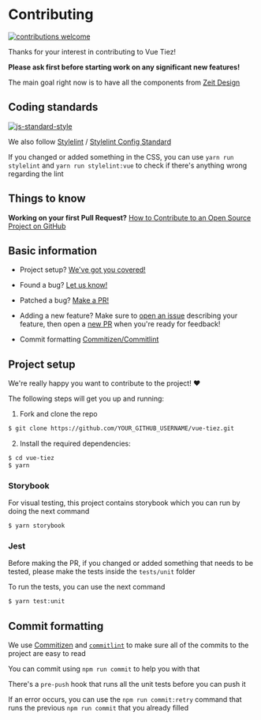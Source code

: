 # Contributing

[![contributions welcome](https://img.shields.io/badge/contributions-welcome-brightgreen.svg?style=flat)](https://github.com/guastallaigor/vue-tiez/issues)

Thanks for your interest in contributing to Vue Tiez!

**Please ask first before starting work on any significant new features!**

The main goal right now is to have all the components from [Zeit Design][zeit-design]

## Coding standards

[![js-standard-style](https://cdn.rawgit.com/feross/standard/master/badge.svg)](https://github.com/standard/standard)

We also follow [Stylelint][stylelint] / [Stylelint Config Standard][stylelint-config-standard]

If you changed or added something in the CSS, you can use `yarn run stylelint` and `yarn run stylelint:vue` to check if there's anything wrong regarding the lint

## Things to know

**Working on your first Pull Request?**
[How to Contribute to an Open Source Project on GitHub][egghead]

## Basic information

* Project setup?
  [We've got you covered!](#project-setup)
  
* Found a bug?
  [Let us know!][new-issue]

* Patched a bug?
  [Make a PR!][new-pr]

* Adding a new feature?
  Make sure to [open an issue][new-issue] describing your feature, then open a [new PR][new-pr] when you're ready for feedback!

* Commit formatting
  [Commitizen/Commitlint](#commit-formatting)

## Project setup

We're really happy you want to contribute to the project! ❤️ 

The following steps will get you up and running:

1. Fork and clone the repo
```sh
$ git clone https://github.com/YOUR_GITHUB_USERNAME/vue-tiez.git
```
2. Install the required dependencies:
```sh
$ cd vue-tiez
$ yarn
```

### Storybook
For visual testing, this project contains storybook which you can run by doing the next command
```sh
$ yarn storybook
```

### Jest
Before making the PR, if you changed or added something that needs to be tested, please make the tests inside the `tests/unit` folder

To run the tests, you can use the next command

```sh
$ yarn test:unit
```

## Commit formatting

We use [Commitizen][commitizen] and [`commitlint`][commitlint] to make sure all of the commits to the project are easy to read

You can commit using `npm run commit` to help you with that

There's a `pre-push` hook that runs all the unit tests before you can push it

If an error occurs, you can use the `npm run commit:retry` command that runs the previous `npm run commit` that you already filled




[commitizen]: https://github.com/commitizen/cz-cli
[commitlint]: [https://github.com/conventional-changelog/commitlint]
[egghead]: https://egghead.io/series/how-to-contribute-to-an-open-source-project-on-github
[new-issue]: https://github.com/guastallaigor/vue-tiez/issues/new/choose
[new-pr]: https://github.com/guastallaigor/vue-tiez/compare/master...master
[zeit-design]: https://zeit.co/design
[stylelint]: https://github.com/stylelint/stylelint
[stylelint-config-standard]: https://github.com/stylelint/stylelint-config-standard
